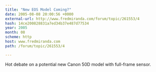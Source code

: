 ```yaml
---
title: "New EOS Model Coming?"
date: 2005-08-08 20:00:56 +0000
external-url: http://www.fredmiranda.com/forum/topic/261553/4
hash: 14ce200828831a7ed34b37e487d77534
year: 2005
month: 08
scheme: http
host: www.fredmiranda.com
path: /forum/topic/261553/4

---
```


Hot debate on a potential new Canon 50D model with full-frame sensor.
